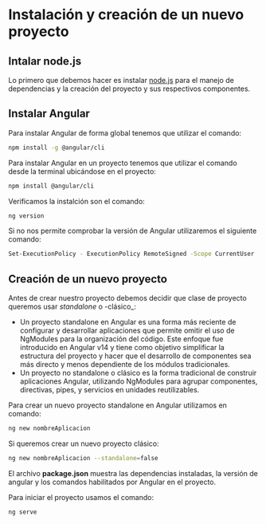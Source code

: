 # Instalación y creación de un nuevo proyecto

## Intalar node.js

Lo primero que debemos hacer es instalar [node.js][node] para el manejo de dependencias y la creación del proyecto y sus
respectivos componentes.

## Instalar Angular

Para instalar Angular de forma global tenemos que utilizar el comando:

```sh
npm install -g @angular/cli
```

Para instalar Angular en un proyecto tenemos que utilizar el comando desde la terminal ubicándose en el proyecto:

```sh
npm install @angular/cli
```

Verificamos la instalción son el comando:

```sh
ng version
```

Si no nos permite comprobar la versión de Angular utilizaremos el siguiente comando:

```sh
Set-ExecutionPolicy - ExecutionPolicy RemoteSigned -Scope CurrentUser
```

## Creación de un nuevo proyecto

Antes de crear nuestro proyecto debemos decidir que clase de proyecto queremos usar _standalone_ o -clásico_:

- Un proyecto standalone en Angular es una forma más reciente de configurar y desarrollar aplicaciones que permite
  omitir el uso de NgModules para la organización del código. Este enfoque fue introducido en Angular v14 y tiene como
  objetivo simplificar la estructura del proyecto y hacer que el desarrollo de componentes sea más directo y menos
  dependiente de los módulos tradicionales.
- Un proyecto no standalone o clásico es la forma tradicional de construir aplicaciones Angular, utilizando NgModules
  para agrupar componentes, directivas, pipes, y servicios en unidades reutilizables.

Para crear un nuevo proyecto standalone en Angular utilizamos en comando:

```sh
ng new nombreAplicacion
```

Si queremos crear un nuevo proyecto clásico:

```sh
ng new nombreAplicacion --standalone=false
```

El archivo **package.json** muestra las dependencias instaladas, la versión de angular y los comandos habilitados por
Angular en el proyecto.

Para iniciar el proyecto usamos el comando:

```sh 
ng serve
```
[node]: ../../../../others/node/index.md

